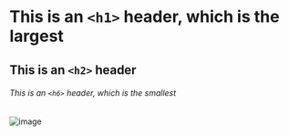 # This is an `<h1>` header, which is the largest
## This is an `<h2>` header
###### This is an `<h6>` header, which is the smallest


![image](https://user-images.githubusercontent.com/91294567/174486064-67915331-ff33-4884-a6b7-77472c4459dd.png)
